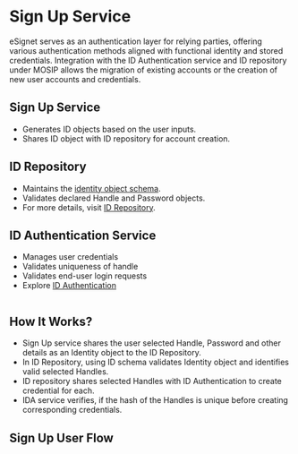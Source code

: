 # Sign Up Service

eSignet serves as an authentication layer for relying parties, offering various authentication methods aligned with functional identity and stored credentials. Integration with the ID Authentication service and ID repository under MOSIP allows the migration of existing accounts or the creation of new user accounts and credentials.

## Sign Up Service

* Generates ID objects based on the user inputs.
* Shares ID object with ID repository for account creation.

## ID Repository

* Maintains the [identity object schema](https://docs.mosip.io/1.2.0/id-lifecycle-management/id-schema).
* Validates declared Handle and Password objects.
* For more details, visit [ID Repository](https://docs.mosip.io/1.2.0/modules/id-repository).

## ID Authentication Service

* Manages user credentials
* Validates uniqueness of handle
* Validates end-user login requests
* Explore [ID Authentication](https://docs.mosip.io/1.2.0/id-authentication)

<figure><img src="../.gitbook/assets/esing_2.drawio (3).png" alt=""><figcaption></figcaption></figure>

## How It Works?

* Sign Up service shares the user selected Handle, Password and other details as an Identity object to the ID Repository.
* In ID Repository, using ID schema validates Identity object and identifies valid selected Handles.
* ID repository shares selected Handles with ID Authentication to create credential for each.
* IDA service verifies, if the hash of the Handles is unique before creating corresponding credentials.

## Sign Up User Flow

<figure><img src="../.gitbook/assets/Sign-on-service.png" alt=""><figcaption></figcaption></figure>
